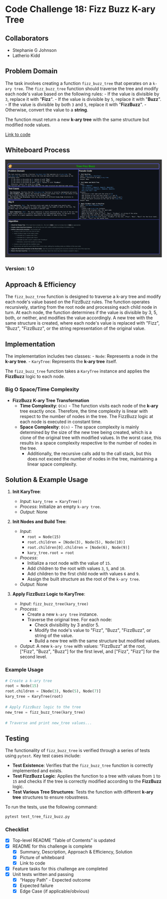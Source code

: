 # Code Challenge 18: Fizz Buzz K-ary Tree

## Collaborators

- Stephanie G Johnson
- Latherio Kidd

## Problem Domain

The task involves creating a function `fizz_buzz_tree` that operates on a `k-ary tree`.
The `fizz_buzz_tree` function should traverse the tree and modify each node's value based on the following rules:
    - If the value is divisible by `3`, replace it with "**Fizz**".
    - If the value is divisible by `5`, replace it with "**Buzz**".
    - If the value is divisible by both `3` and `5`, replace it with "**FizzBuzz**".
    - Otherwise, convert the value to a **string**.

The function must return a new **k-ary tree** with the same structure but modified node values.

[Link to code](../../code_challenges/tree_fizz_buzz.py)

## Whiteboard Process

![Whiteboard](image.png)

### Version: 1.0

## Approach & Efficiency

The `fizz_buzz_tree` function is designed to traverse a k-ary tree and modify each node's value based on the FizzBuzz rules.
The function operates recursively, starting from the root node and processing each child node in turn. At each node, the function
determines if the value is divisible by 3, 5, both, or neither, and modifies the value accordingly. A new tree with the same
structure is created, where each node's value is replaced with "Fizz", "Buzz", "FizzBuzz", or the string representation of the original value.

## Implementation

The implementation includes two classes:
    - `Node`: Represents a node in the **k-ary tree**.
    - `KaryTree`: Represents the **k-ary tree** itself.

The `fizz_buzz_tree` function takes a `KaryTree` instance and applies the **FizzBuzz** logic to each node.

### Big O Space/Time Complexity

- **FizzBuzz K-ary Tree Transformation**
  - **Time Complexity**: `O(n)` - The function visits each node of the **k-ary** tree exactly once. Therefore, the time complexity is linear with respect to the number of nodes in the tree. The FizzBuzz logic at each node is executed in constant time.
  - **Space Complexity**: `O(n)` - The space complexity is mainly determined by the size of the new tree being created, which is a clone of the original tree with modified values. In the worst case, this results in a space complexity respective to the number of nodes in the tree.
    - Additionally, the recursive calls add to the call stack, but this does not exceed the number of nodes in the tree, maintaining a linear space complexity.

## Solution & Example Usage

1. **Init KaryTree**:
   - *Input*: `kary_tree = KaryTree()`
   - *Process*: Initialize an empty `k-ary tree`.
   - *Output*: None

2. **Init Nodes and Build Tree**:
   - *Input*:
     - `root = Node(15)`
     - `root.children = [Node(3), Node(5), Node(10)]`
     - `root.children[0].children = [Node(6), Node(9)]`
     - `kary_tree.root = root`
   - *Process*:
     - Initialize a root node with the value of `15`.
     - Add children to the root with values `3`, `5`, and `10`.
     - Add children to the first child node with values `6` and `9`.
     - Assign the built structure as the root of the `k-ary tree`.
   - *Output*: None

3. **Apply FizzBuzz Logic to KaryTree**:
   - *Input*: `fizz_buzz_tree(kary_tree)`
   - *Process*:
     - Create a new `k-ary tree` instance.
     - Traverse the original tree. For each node:
       - Check divisibility by 3 and/or 5.
       - Modify the node's value to "Fizz", "Buzz", "FizzBuzz", or string of the value.
       - Build a new tree with the same structure but modified values.
   - *Output*: A new `k-ary tree` with values: "FizzBuzz" at the root, ["Fizz", "Buzz", "Buzz"] for the first level, and ["Fizz", "Fizz"] for the second level.

### Example Usage

```python
# Create a k-ary tree
root = Node(15)
root.children = [Node(3), Node(5), Node(7)]
kary_tree = KaryTree(root)

# Apply FizzBuzz logic to the tree
new_tree = fizz_buzz_tree(kary_tree)

# Traverse and print new_tree values...
```

## Testing

The functionality of `fizz_buzz_tree` is verified through a series of tests using `pytest`. Key test cases include:

- **Test Existence**: Verifies that the `fizz_buzz_tree` function is correctly implemented and exists.
- **Test FizzBuzz Logic**: Applies the function to a tree with values from `1` to `15` and checks if the tree is correctly modified according to the **FizzBuzz** logic.
- **Test Various Tree Structures**: Tests the function with different **k-ary tree** structures to ensure robustness.

To run the tests, use the following command:

```bash
pytest test_tree_fizz_buzz.py
```

### Checklist

- [x] Top-level README “Table of Contents” is updated
- [x] README for this challenge is complete
  - [x] Summary, Description, Approach & Efficiency, Solution
  - [x] Picture of whiteboard
  - [x] Link to code
- [x] Feature tasks for this challenge are completed
- [x] Unit tests written and passing
  - [x] “Happy Path” - Expected outcome
  - [x] Expected failure
  - [x] Edge Case (if applicable/obvious)
